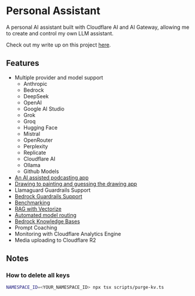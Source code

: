 # Personal Assistant

A personal AI assistant built with Cloudflare AI and AI Gateway, allowing me to create and control my own LLM assistant.

Check out my write up on this project [here](https://nicholasgriffin.dev/blog/building-my-own-ai-assistant).

## Features

- Multiple provider and model support
  - Anthropic
  - Bedrock
  - DeepSeek
  - OpenAI
  - Google AI Studio
  - Grok
  - Groq
  - Hugging Face
  - Mistral
  - OpenRouter
  - Perplexity
  - Replicate
  - Cloudflare AI
  - Ollama
  - Github Models
- [An AI assisted podcasting app](https://nicholasgriffin.dev/blog/launching-an-automated-podcasting-app)
- [Drawing to painting and guessing the drawing app](https://nicholasgriffin.dev/blog/anyone-can-draw)
- Llamaguard Guardrails Support
- [Bedrock Guardrails Support](https://nicholasgriffin.dev/blog/protecting-content-with-aws-bedrock-guardrails)
- [Benchmarking](https://nicholasgriffin.dev/blog/building-a-tool-to-benchmark-ai)
- [RAG with Vectorize](https://nicholasgriffin.dev/blog/adding-rag-to-my-ai-assistant)
- [Automated model routing](https://nicholasgriffin.dev/blog/building-a-first-party-prompt-router)
- [Bedrock Knowledge Bases](https://nicholasgriffin.dev/blog/trying-out-bedrock-knowledge-bases)
- Prompt Coaching
- Monitoring with Cloudflare Analytics Engine
- Media uploading to Cloudflare R2

## Notes

### How to delete all keys

```bash
NAMESPACE_ID=<YOUR_NAMESPACE_ID> npx tsx scripts/purge-kv.ts
```
